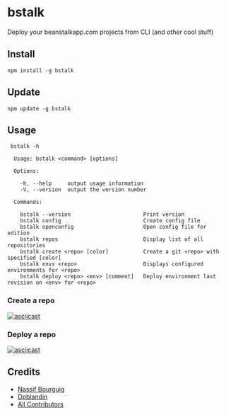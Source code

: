 # bstalk

Deploy your beanstalkapp.com projects from CLI (and other cool stuff)


## Install

```
npm install -g bstalk
```


## Update

```
npm update -g bstalk
```

## Usage
```
 bstalk -h

  Usage: bstalk <command> [options]

  Options:

    -h, --help     output usage information
    -V, --version  output the version number

  Commands:

    bstalk --version                       Print version
    bstalk config                          Create config file
    bstalk openconfig                      Open config file for edition
    bstalk repos                           Display list of all repositories
    bstalk create <repo> [color]           Create a git <repo> with specified [color]
    bstalk envs <repo>                     Displays configured environments for <repo>
    bstalk deploy <repo> <env> [comment]   Deploy environment last revision on <env> for <repo>
```


### Create a repo
[![asciicast](https://asciinema.org/a/80897.png)](https://asciinema.org/a/80897)

### Deploy a repo
[![asciicast](https://asciinema.org/a/80899.png)](https://asciinema.org/a/80899)

## Credits
- [Nassif Bourguig](https://github.com/nbourguig)
- [Dpblandin](https://github.com/Dpblandin)
- [All Contributors](../../contributors)
